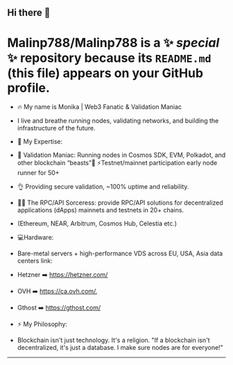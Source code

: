 ## Hi there 👋

# **Malinp788/Malinp788** is a ✨ _special_ ✨ repository because its `README.md` (this file) appears on your GitHub profile.

- 🔥 My name is Monika | Web3 Fanatic & Validation Maniac
- I live and breathe running nodes, validating networks, and building the infrastructure of the future.

- 💪 My Expertise:
- 🤑 Validation Maniac: Running nodes in Cosmos SDK, EVM, Polkadot, and other blockchain “beasts”👻 ⚡Testnet/mainnet participation early node runner for 50+
- 👌 Providing secure validation, ~100% uptime and reliability.
- 🧚‍♀️ The RPC/API Sorceress: provide RPC/API solutions for decentralized applications (dApps) mainnets and testnets in 20+ chains.
-   (Ethereum, NEAR, Arbitrum, Cosmos Hub, Celestia etc.)

- 💻Hardware:
- Bare-metal servers + high-performance VDS across EU, USA, Asia data centers link:
- Hetzner ➡️ https://hetzner.com/
- OVH ➡️ https://ca.ovh.com/,
- Gthost ➡️ https://gthost.com/

- ⚡ My Philosophy:
- Blockchain isn't just technology. It's a religion. "If a blockchain isn't decentralized, it's just a database. I make sure nodes are for everyone!"

---
